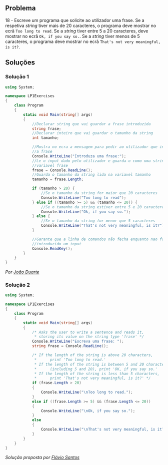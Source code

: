 ## Problema

18 - Escreve um programa que solicite ao utilizador uma frase. Se a respetiva
_string_ tiver mais de 20 caracteres, o programa deve mostrar no ecrã `Too long
to read`. Se a _string_ tiver entre 5 a 20 caracteres, deve mostrar no ecrã
`Ok, if you say so.`. Se a _string_ tiver menos de 5 caracteres, o programa
deve mostrar no ecrã `That's not very meaningful, is it?`.

## Soluções

### Solução 1

```cs
using System;

namespace LP1Exercises
{
    class Program
    {
        static void Main(string[] args)
        {
            //Declarar string que vai guardar a frase introduzida
            string frase;
            //Declarar inteiro que vai guardar o tamanho da string
            int tamanho;

            //Mostra no ecra a mensagem para pedir ao utilizador que insira
            //a frase
            Console.WriteLine("Introduza uma frase:");
            //Le o input dado pelo utilizador e guarda-o como uma string na
            //variavel frase
            frase = Console.ReadLine();
            //Guarda o tamanho da string lida na variavel tamanho
            tamanho = frase.Length;

            if (tamanho > 20) {
                //Se o tamanho da string for maior que 20 caracteres
                Console.WriteLine("Too long to read");
            } else if ((tamanho >= 5) && (tamanho <= 20)) {
                //Se o tamanho da string estiver entre 5 e 20 caracteres
                Console.WriteLine("Ok, if you say so.");
            } else {
                //Se o tamanho da string for menor que 5 caracteres
                Console.WriteLine("That's not very meaningful, is it?");
            }

            //Garante que a linha de comandos não fecha enquanto nao for
            //introduzido um input
            Console.ReadKey();
        }
    }
}
```

*Por [João Duarte](https://github.com/JoaoAlexandreDuarte)*

### Solução 2

```cs
using System;

namespace LP1Exercises
{
    class Program
    {
        static void Main(string[] args)
        {
            /* Asks the user to write a sentence and reads it,
             * storing its value on the string type 'frase' */
            Console.WriteLine("Escreva uma frase: ");
            string frase = Console.ReadLine();

            /* If the length of the string is above 20 characters,
             *      print 'Too long to read.'
             * If the length of the string is between 5 and 20 characters
             *      (including 5 and 20), print 'OK, if you say so.'
             * If the length of the string is less than 5 characters,
             *      print 'That's not very meaningful, is it?' */
            if (frase.Length > 20)
            {
                Console.WriteLine("\nToo long to read.");
            }
            else if ((frase.Length >= 5) && (frase.Length <= 20))
            {
                Console.WriteLine("\nOk, if you say so.");
            }
            else
            {
                Console.WriteLine("\nThat's not very meaningful, is it?");
            }
        }
    }
}
```
*Solução proposta por [Flávio Santos](https://github.com/fs000)*
